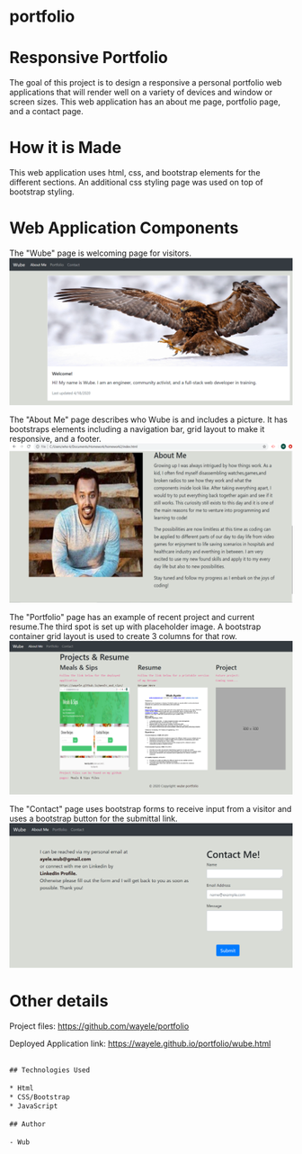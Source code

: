 # portfolio
# Responsive Portfolio
The goal of this project is to design a responsive a personal portfolio web applications that will render well on a variety of devices and window or screen sizes. This web application has an about me page, portfolio page, and a contact page.

# How it is Made
This web application uses html, css, and bootstrap elements for the different sections.  An additional css styling page was used on top of bootstrap styling.

# Web Application Components
The "Wube" page is welcoming page for visitors.
<img src="./assets/wube_scrnshot.png">

The "About Me" page describes who Wube is and includes a picture. It has bootstraps elements including a navigation bar, grid layout to make it responsive, and a footer. 
<img src="./assets/Aboutme.png">

The "Portfolio" page has an example of recent project and current resume.The third spot is set up with placeholder image. A bootstrap container grid layout is used to create 3 columns for that row.
<img src="./assets/portfolio_scrnshot.png">

The "Contact" page uses bootstrap forms to receive input from a visitor and uses a bootstrap button for the submittal link.
<img src="./assets/contact_scrnshot.png">



# Other details
Project files: 
https://github.com/wayele/portfolio

Deployed Application link:
https://wayele.github.io/portfolio/wube.html

```

## Technologies Used

* Html
* CSS/Bootstrap
* JavaScript

## Author

- Wub
